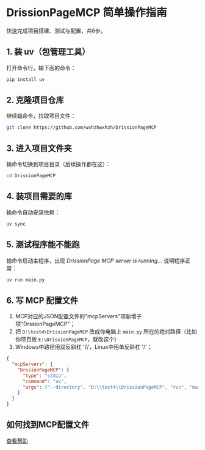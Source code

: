 # DrissionPageMCP 简单操作指南
快速完成项目搭建、测试与配置，共6步。


## 1. 装 uv（包管理工具）
打开命令行，输下面的命令：
```bash
pip install uv
```


## 2. 克隆项目仓库
继续输命令，拉取项目文件：
```bash
git clone https://github.com/wxhzhwxhzh/DrissionPageMCP
```


## 3. 进入项目文件夹
输命令切换到项目目录（后续操作都在这）：
```bash
cd DrissionPageMCP
```


## 4. 装项目需要的库
输命令自动安装依赖：
```bash
uv sync
```


## 5. 测试程序能不能跑
输命令启动主程序，出现 *DrissionPage MCP server is running...* 说明程序正常：
```bash
uv run main.py
```


## 6. 写 MCP 配置文件
1. MCP对应的JSON配置文件的"mcpServers"项新增子项"DrssionPageMCP"；
2. 把 `D:\test4\DrissionPageMCP` 改成你电脑上 `main.py` 所在的绝对路径（比如你项目放 `E:\DrissionPageMCP`，就改这个） 
3. Windows中路径用双反斜杠  '\\\\'，Linux中用单反斜杠 '/'；

```json
{
  "mcpServers": {
    "DrssionPageMCP": {
      "type": "stdio",
      "command": "uv",
      "args": ["--directory", "D:\\test4\\DrissionPageMCP", "run", "main.py"]
    }
  }
}
```

## 如何找到MCP配置文件  
[查看帮助](./README.md)
